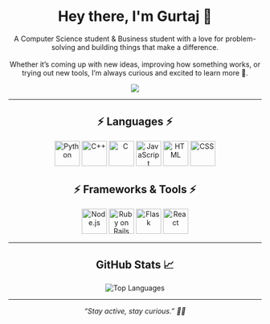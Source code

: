 <h1 align="center">Hey there, I'm Gurtaj 👋</h1>

<p align="center">
  A Computer Science student & Business student with a love for problem-solving and building things that make a difference.  
  <br><br>
  Whether it’s coming up with new ideas, improving how something works, or trying out new tools, I’m always curious and excited to learn more 🚀.
</p>
<p align="center">
  <a href="https://www.linkedin.com/in/gurtajrattan" target="_blank">
    <img src="https://img.shields.io/badge/LinkedIn-blue?style=for-the-badge&logo=linkedin&logoColor=white" />
  </a>
</p>


---

<h2 align="center">⚡ Languages ⚡</h2>
<p align="center">
  <img src="https://cdn.jsdelivr.net/gh/devicons/devicon/icons/python/python-original.svg" alt="Python" width="50" height="50"/>
  <img src="https://cdn.jsdelivr.net/gh/devicons/devicon/icons/cplusplus/cplusplus-original.svg" alt="C++" width="50" height="50"/>
  <img src="https://cdn.jsdelivr.net/gh/devicons/devicon/icons/c/c-original.svg" alt="C" width="50" height="50"/>
  <img src="https://cdn.jsdelivr.net/gh/devicons/devicon/icons/javascript/javascript-original.svg" alt="JavaScript" width="50" height="50"/>
  <img src="https://cdn.jsdelivr.net/gh/devicons/devicon/icons/html5/html5-original.svg" alt="HTML" width="50" height="50"/>
  <img src="https://cdn.jsdelivr.net/gh/devicons/devicon/icons/css3/css3-original.svg" alt="CSS" width="50" height="50"/>
</p>

<h2 align="center">⚡ Frameworks & Tools ⚡</h2>
<p align="center">
  <img src="https://cdn.jsdelivr.net/gh/devicons/devicon/icons/nodejs/nodejs-original.svg" alt="Node.js" width="50" height="50"/>
  <img src="https://cdn.jsdelivr.net/gh/devicons/devicon/icons/rails/rails-original-wordmark.svg" alt="Ruby on Rails" width="50" height="50"/>
  <img src="https://cdn.jsdelivr.net/gh/devicons/devicon/icons/flask/flask-original.svg" alt="Flask" width="50" height="50"/>
  <img src="https://cdn.jsdelivr.net/gh/devicons/devicon/icons/react/react-original.svg" alt="React" width="50" height="50"/>
</p>


---

<h2 align="center">GitHub Stats 📈</h2>

<p align="center">
  <img src="https://github-readme-stats.vercel.app/api/top-langs/?username=gurtajrattan&layout=compact&theme=radical" alt="Top Languages" />
</p>

---

</p>

<p align="center">
  <i>“Stay active, stay curious.” 🏀💡</i>
</p>
